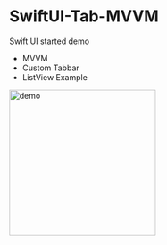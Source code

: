 # SwiftUI-Tab-MVVM
Swift UI started demo 

- MVVM
- Custom Tabbar
- ListView Example

<img width="262" alt="demo" src="https://user-images.githubusercontent.com/20352162/147852500-a8e3355c-2db9-483c-bd90-73e74b2a1ba8.png">

